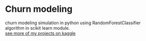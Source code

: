 # Churn modeling  <br>
churn modeling simulation in python using RandomForestClassifier algorithm in scikit learn module. <br>
[see more of my projects on kaggle](https://www.kaggle.com/najmeabdoli)